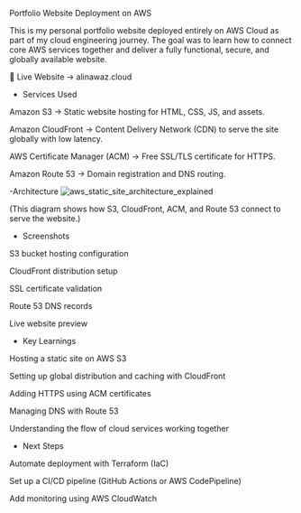 Portfolio Website Deployment on AWS

This is my personal portfolio website deployed entirely on AWS Cloud as part of my cloud engineering journey. The goal was to learn how to connect core AWS services together and deliver a fully functional, secure, and globally available website.

🔗 Live Website → alinawaz.cloud

- Services Used

Amazon S3 → Static website hosting for HTML, CSS, JS, and assets.

Amazon CloudFront → Content Delivery Network (CDN) to serve the site globally with low latency.

AWS Certificate Manager (ACM) → Free SSL/TLS certificate for HTTPS.

Amazon Route 53 → Domain registration and DNS routing.

 -Architecture
![aws_static_site_architecture_explained](https://github.com/user-attachments/assets/572d400b-cefc-4215-8002-361d6cfc3842)


(This diagram shows how S3, CloudFront, ACM, and Route 53 connect to serve the website.)

- Screenshots

S3 bucket hosting configuration

CloudFront distribution setup

SSL certificate validation

Route 53 DNS records

Live website preview

- Key Learnings

Hosting a static site on AWS S3

Setting up global distribution and caching with CloudFront

Adding HTTPS using ACM certificates

Managing DNS with Route 53

Understanding the flow of cloud services working together

- Next Steps

Automate deployment with Terraform (IaC)

Set up a CI/CD pipeline (GitHub Actions or AWS CodePipeline)

Add monitoring using AWS CloudWatch
